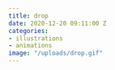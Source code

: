 ```yaml
---
title: drop
date: 2020-12-20 09:11:00 Z
categories:
- illustrations
- animations
image: "/uploads/drop.gif"
---
```


